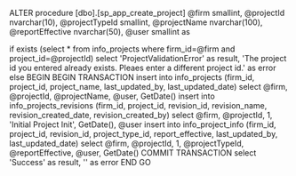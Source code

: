 
ALTER procedure [dbo].[sp_app_create_project] @firm smallint, @projectId nvarchar(10), @projectTypeId smallint, @projectName nvarchar(100), @reportEffective nvarchar(50), @user smallint as

if exists (select * from info_projects where firm_id=@firm and project_id=@projectId)
	select 'ProjectValidationError' as result, 'The project id you entered already exists. Pleaes enter a different project id.' as error
else
	BEGIN
		BEGIN TRANSACTION
			insert into info_projects (firm_id, project_id, project_name, last_updated_by, last_updated_date) select @firm, @projectId, @projectName, @user, GetDate()
			insert into info_projects_revisions (firm_id, project_id, revision_id, revision_name, revision_created_date, revision_created_by) select @firm, @projectId, 1, 'Initial Project Init', GetDate(), @user
			insert into info_project_info (firm_id, project_id, revision_id, project_type_id, report_effective, last_updated_by, last_updated_date) select @firm, @projectId, 1, @projectTypeId, @reportEffective, @user, GetDate()
		COMMIT TRANSACTION
		select 'Success' as result, '' as error
	END
GO
